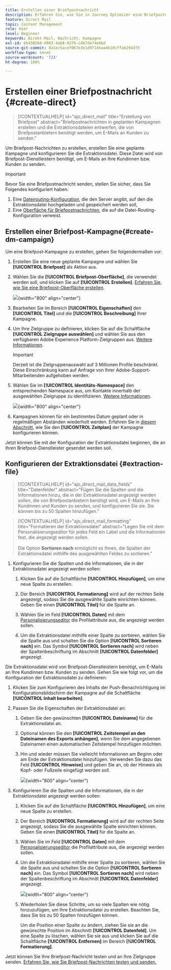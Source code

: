 ```yaml
---
title: Erstellen einer Briefpostnachricht
description: Erfahren Sie, wie Sie in Journey Optimizer eine Briefpostnachricht erstellen
feature: Direct Mail
topic: Content Management
role: User
level: Beginner
keywords: Direkt-Mail, Nachricht, Kampagne
exl-id: 6b438268-d983-4ab8-9276-c4b7de74e6bd
source-git-commit: 8a1ec5acef067e3e1d971deaa4b10cffa6294d75
workflow-type: tm+mt
source-wordcount: '723'
ht-degree: 100%

---
```


# Erstellen einer Briefpostnachricht {#create-direct}

>[!CONTEXTUALHELP]
>id="ajo_direct_mail"
>title="Erstellung von Briefpost"
>abstract="Briefpostnachrichten in geplanten Kampagnen erstellen und die Extraktionsdateien entwerfen, die von Briefpostanbietern benötigt werden, um E-Mails an Kunden zu senden."

Um Briefpost-Nachrichten zu erstellen, erstellen Sie eine geplante Kampagne und konfigurieren Sie die Extraktionsdatei. Diese Datei wird von Briefpost-Dienstleistern benötigt, um E-Mails an Ihre Kundinnen bzw. Kunden zu senden.

>[!IMPORTANT]
>
>Bevor Sie eine Briefpostnachricht senden, stellen Sie sicher, dass Sie Folgendes konfiguriert haben:
>
>1. Eine [Dateirouting-Konfiguration](../direct-mail/direct-mail-configuration.md#file-routing-configuration), die den Server angibt, auf den die Extraktionsdatei hochgeladen und gespeichert werden soll,
>1. Eine [Oberfläche für Briefpostnachrichten](../direct-mail/direct-mail-configuration.md#direct-mail-surface), die auf die Datei-Routing-Konfiguration verweist.


## Erstellen einer Briefpost-Kampagne{#create-dm-campaign}

Um eine Briefpost-Kampagne zu erstellen, gehen Sie folgendermaßen vor:

1. Erstellen Sie eine neue geplante Kampagne und wählen Sie **[!UICONTROL Briefpost]** als Aktion aus.

1. Wählen Sie die **[!UICONTROL Briefpost-Oberfläche]**, die verwendet werden soll, und klicken Sie auf **[!UICONTROL Erstellen]**. [Erfahren Sie, wie Sie eine Briefpost-Oberfläche erstellen](direct-mail-configuration.md#direct-mail-surface).

   ![](assets/direct-mail-campaign.png){width="800" align="center"}

1. Bearbeiten Sie im Bereich **[!UICONTROL Eigenschaften]** den **[!UICONTROL Titel]** und die **[!UICONTROL Beschreibung]** Ihrer Kampagne.

1. Um Ihre Zielgruppe zu definieren, klicken Sie auf die Schaltfläche **[!UICONTROL Zielgruppe auswählen]** und wählen Sie aus den verfügbaren Adobe Experience Platform-Zielgruppen aus. [Weitere Informationen](../audience/about-audiences.md).

   >[!IMPORTANT]
   >
   >Derzeit ist die Zielgruppenauswahl auf 3 Millionen Profile beschränkt. Diese Einschränkung kann auf Anfrage von Ihrer Adobe-Support-Mitarbeitenden aufgehoben werden.

1. Wählen Sie im **[!UICONTROL Identitäts-Namespace]** den entsprechenden Namespace aus, um Kontakte innerhalb der ausgewählten Zielgruppe zu identifizieren. [Weitere Informationen](../event/about-creating.md#select-the-namespace).

   ![](assets/direct-mail-campaign-properties.png){width="800" align="center"}

1. Kampagnen können für ein bestimmtes Datum geplant oder in regelmäßigen Abständen wiederholt werden. Erfahren Sie in [diesem Abschnitt](../campaigns/create-campaign.md#schedule), wie Sie den **[!UICONTROL Zeitplan]** der Kampagne konfigurieren können.

Jetzt können Sie mit der Konfiguration der Extraktionsdatei beginnen, die an Ihren Briefpost-Dienstleister gesendet werden soll.

## Konfigurieren der Extraktionsdatei {#extraction-file}

>[!CONTEXTUALHELP]
>id="ajo_direct_mail_data_fields"
>title="Datenfelder"
>abstract="Fügen Sie die Spalten und die Informationen hinzu, die in der Extraktionsdatei angezeigt werden sollen, die von Briefpostanbietern benötigt wird, um E-Mails an Ihre Kundinnen und Kunden zu senden, und konfigurieren Sie sie. Sie können bis zu 50 Spalten hinzufügen."

>[!CONTEXTUALHELP]
>id="ajo_direct_mail_formatting"
>title="Formatieren der Extraktionsdatei"
>abstract="Legen Sie mit dem Personalisierungseditor für jedes Feld ein Label und die Informationen fest, die angezeigt werden sollen. <br/><br/> Die Option <b>Sortieren nach</b> ermöglicht es Ihnen, die Spalten der Extraktionsdatei mithilfe des ausgewählten Feldes zu sortieren."

1. Konfigurieren Sie die Spalten und die Informationen, die in der Extraktionsdatei angezeigt werden sollen:

   1. Klicken Sie auf die Schaltfläche **[!UICONTROL Hinzufügen]**, um eine neue Spalte zu erstellen.

   1. Der Bereich **[!UICONTROL Formatierung]** wird auf der rechten Seite angezeigt, sodass Sie die ausgewählte Spalte einrichten können. Geben Sie einen **[!UICONTROL Titel]** für die Spalte an.

   1. Wählen Sie im Feld **[!UICONTROL Daten]** mit dem [Personalisierungseditor](../personalization/personalization-build-expressions.md) die Profilattribute aus, die angezeigt werden sollen.

   1. Um die Extraktionsdatei mithilfe einer Spalte zu sortieren, wählen Sie die Spalte aus und schalten Sie die Option **[!UICONTROL Sortieren nach]** ein. Das Symbol **[!UICONTROL Sortieren nach]** wird neben der Spaltenbeschriftung im Abschnitt **[!UICONTROL Datenfelder]** angezeigt.







Die Extraktionsdatei wird von Briefpost-Dienstleistern benötigt, um E-Mails an Ihre Kundinnen bzw. Kunden zu senden. Gehen Sie wie folgt vor, um die Konfiguration der Extraktionsdatei zu definieren:

1. Klicken Sie zum Konfigurieren des Inhalts der Push-Benachrichtigung im Konfigurationsbildschirm der Kampagne auf die Schaltfläche **[!UICONTROL Inhalt bearbeiten]**.

1. Passen Sie die Eigenschaften der Extraktionsdatei an:

   1. Geben Sie den gewünschten **[!UICONTROL Dateiname]** für die Extraktionsdatei an.

   1. Optional können Sie den **[!UICONTROL Zeitstempel an den Dateinamen des Exports anhängen]**, wenn Sie dem angegebenen Dateinamen einen automatischen Zeitstempel hinzufügen möchten.

   1. Hin und wieder müssen Sie vielleicht Informationen am Beginn oder am Ende der Extraktionsdatei hinzufügen. Verwenden Sie dazu das Feld **[!UICONTROL Hinweise]** und geben Sie an, ob der Hinweis als Kopf- oder Fußzeile eingefügt werden soll.

      ![](assets/direct-mail-properties.png){width="800" align="center"}

1. Konfigurieren Sie die Spalten und die Informationen, die in der Extraktionsdatei angezeigt werden sollen:

   1. Klicken Sie auf die Schaltfläche **[!UICONTROL Hinzufügen]**, um eine neue Spalte zu erstellen.

   1. Der Bereich **[!UICONTROL Formatierung]** wird auf der rechten Seite angezeigt, sodass Sie die ausgewählte Spalte einrichten können. Geben Sie einen **[!UICONTROL Titel]** für die Spalte an.

   1. Wählen Sie im Feld **[!UICONTROL Daten]** mit dem [Personalisierungseditor](../personalization/personalization-build-expressions.md) die Profilattribute aus, die angezeigt werden sollen.

   1. Um die Extraktionsdatei mithilfe einer Spalte zu sortieren, wählen Sie die Spalte aus und schalten Sie die Option **[!UICONTROL Sortieren nach]** ein. Das Symbol **[!UICONTROL Sortieren nach]** wird neben der Spaltenbeschriftung im Abschnitt **[!UICONTROL Datenfelder]** angezeigt.

      ![](assets/direct-mail-content.png){width="800" align="center"}

   1. Wiederholen Sie diese Schritte, um so viele Spalten wie nötig hinzuzufügen, um Ihre Extraktionsdatei zu erstellen. Beachten Sie, dass Sie bis zu 50 Spalten hinzufügen können.

      Um die Position einer Spalte zu ändern, ziehen Sie sie an die gewünschte Position im Abschnitt **[!UICONTROL Datenfeld]**. Um eine Spalte zu löschen, wählen Sie sie aus und klicken Sie auf die Schaltfläche **[!UICONTROL Entfernen]** im Bereich **[!UICONTROL Formatierung]**.

Jetzt können Sie Ihre Briefpost-Nachricht testen und an Ihre Zielgruppe senden. [Erfahren Sie, wie Sie Briefpost-Nachrichten testen und senden.](test-send-direct-mail.md)
